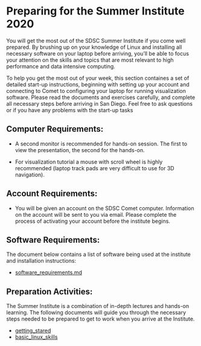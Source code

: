 # Preparing for the Summer Institute 2020

You will get the most out of the SDSC Summer Institute if you come well prepared. By brushing up on your knowledge of Linux and installing all necessary software on your laptop before arriving, you’ll be able to focus your attention on the skills and topics that are most relevant to high performance and data intensive computing.

To help you get the most out of your week, this section containes a set of detailed start-up instructions, beginning with setting up your account and connecting to Comet to configuring your laptop for running visualization software. Please read the documents and exercises carefully, and complete all necessary steps before arriving in San Diego. Feel free to ask questions or if you have any problems with the start-up tasks

##  Computer Requirements:

* A second monitor is recommended for hands-on session. The first to view the presentation, the second for the hands-on.

* For visualization tutorial a mouse with scroll wheel is highly recommended (laptop track pads are very difficult to use for 3D navigation).

##  Account Requirements:

* You will be given an account on the SDSC Comet computer. Information on the account will be sent to you via email. Please complete the process of activating your account before the institute begins.

## Software Requirements:
The document below contains a list of software being used at the institute and installation instructions:
* [software_requirements.md](https://github.com/sdsc/sdsc-summer-institute-2020/blob/master/0_preparation/software_requirements.md)

## Preparation Activities:

The Summer Institute is a combination of in-depth lectures and hands-on learning. The following documents will guide you through the necessary steps needed to be prepared to get to work when you arrive at the Institute.

* [getting_stared](https://github.com/sdsc/sdsc-summer-institute-2020/tree/master/0_preparation/getting_started)
* [basic_linux_skills](https://github.com/sdsc/sdsc-summer-institute-2020/tree/master/0_preparation/basic_linux_skills)
